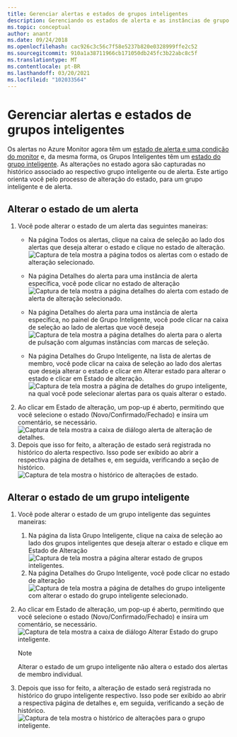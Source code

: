 ```yaml
---
title: Gerenciar alertas e estados de grupos inteligentes
description: Gerenciando os estados de alerta e as instâncias de grupo inteligentes
ms.topic: conceptual
author: anantr
ms.date: 09/24/2018
ms.openlocfilehash: cac926c3c56c7f58e5237b820e0328999ffe2c52
ms.sourcegitcommit: 910a1a38711966cb171050db245fc3b22abc8c5f
ms.translationtype: MT
ms.contentlocale: pt-BR
ms.lasthandoff: 03/20/2021
ms.locfileid: "102033564"
---
```

# <a name="manage-alert-and-smart-group-states"></a>Gerenciar alertas e estados de grupos inteligentes

Os alertas no Azure Monitor agora têm um [estado de alerta e uma condição do monitor](./alerts-overview.md) e, da mesma forma, os Grupos Inteligentes têm um [estado do grupo inteligente](./alerts-smartgroups-overview.md?toc=%2fazure%2fazure-monitor%2ftoc.json). As alterações no estado agora são capturadas no histórico associado ao respectivo grupo inteligente ou de alerta. Este artigo orienta você pelo processo de alteração do estado, para um grupo inteligente e de alerta.

## <a name="change-the-state-of-an-alert"></a>Alterar o estado de um alerta

1. Você pode alterar o estado de um alerta das seguintes maneiras: 
    * Na página Todos os alertas, clique na caixa de seleção ao lado dos alertas que deseja alterar o estado e clique no estado de alteração.   
    ![Captura de tela mostra a página todos os alertas com o estado de alteração selecionado.](./media/alerts-managing-alert-states/state-all-alerts.jpg)
    * Na página Detalhes do alerta para uma instância de alerta específica, você pode clicar no estado de alteração   
    ![Captura de tela mostra a página detalhes do alerta com estado de alerta de alteração selecionado.](./media/alerts-managing-alert-states/state-alert-details.jpg)
    * Na página Detalhes do alerta para uma instância de alerta específica, no painel de Grupo Inteligente, você pode clicar na caixa de seleção ao lado de alertas que você deseja    
    ![Captura de tela mostra a página detalhes do alerta para o alerta de pulsação com algumas instâncias com marcas de seleção.](./media/alerts-managing-alert-states/state-alert-details-sg.jpg)

    * Na página Detalhes do Grupo Inteligente, na lista de alertas de membro, você pode clicar na caixa de seleção ao lado dos alertas que deseja alterar o estado e clicar em Alterar estado para alterar o estado e clicar em Estado de alteração.   
    ![Captura de tela mostra a página de detalhes do grupo inteligente, na qual você pode selecionar alertas para os quais alterar o estado.](./media/alerts-managing-alert-states/state-sg-details-alerts.jpg)
1. Ao clicar em Estado de alteração, um pop-up é aberto, permitindo que você selecione o estado (Novo/Confirmado/Fechado) e insira um comentário, se necessário.   
![Captura de tela mostra a caixa de diálogo alerta de alteração de detalhes.](./media/alerts-managing-alert-states/state-alert-change.jpg)
1. Depois que isso for feito, a alteração de estado será registrada no histórico do alerta respectivo. Isso pode ser exibido ao abrir a respectiva página de detalhes e, em seguida, verificando a seção de histórico.    
![Captura de tela mostra o histórico de alterações de estado.](./media/alerts-managing-alert-states/state-alert-history.jpg)

## <a name="change-the-state-of-a-smart-group"></a>Alterar o estado de um grupo inteligente
1. Você pode alterar o estado de um grupo inteligente das seguintes maneiras:
    1. Na página da lista Grupo Inteligente, clique na caixa de seleção ao lado dos grupos inteligentes que deseja alterar o estado e clique em Estado de Alteração  
    ![Captura de tela mostra a página alterar estado de grupos inteligentes.](./media/alerts-managing-alert-states/state-sg-list.jpg)
    1. Na página Detalhes do Grupo Inteligente, você pode clicar no estado de alteração        
    ![Captura de tela mostra a página de detalhes do grupo inteligente com alterar o estado do grupo inteligente selecionado.](./media/alerts-managing-alert-states/state-sg-details.jpg)
1. Ao clicar em Estado de alteração, um pop-up é aberto, permitindo que você selecione o estado (Novo/Confirmado/Fechado) e insira um comentário, se necessário. 
![Captura de tela mostra a caixa de diálogo Alterar Estado do grupo inteligente.](./media/alerts-managing-alert-states/state-sg-change.jpg)
   > [!NOTE]
   >  Alterar o estado de um grupo inteligente não altera o estado dos alertas de membro individual.

1. Depois que isso for feito, a alteração de estado será registrada no histórico do grupo inteligente respectivo. Isso pode ser exibido ao abrir a respectiva página de detalhes e, em seguida, verificando a seção de histórico.     
![Captura de tela mostra o histórico de alterações para o grupo inteligente.](./media/alerts-managing-alert-states/state-sg-history.jpg)